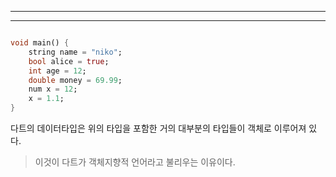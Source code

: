 
---
---

``` dart

void main() {
	string name = "niko";
	bool alice = true;
	int age = 12;
	double money = 69.99;
	num x = 12;
	x = 1.1;
}
```

다트의 데이터타입은 위의 타입을 포함한 거의 대부분의 타입들이 객체로 이루어져 있다.

> 이것이 다트가 객체지향적 언어라고 불리우는 이유이다.

